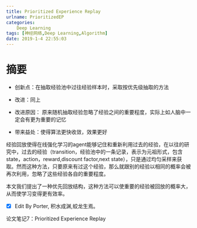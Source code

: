 ```yaml
---
title: Prioritized Experience Replay
urlname: PrioritizedEP
categories:      
    Deep Learning    
tags: [神经网络,Deep Learning,Algorithm]
date: 2019-1-4 22:55:03
---
```


# 摘要

- 创新点：在抽取经验池中过往经验样本时，采取按优先级抽取的方法

- 改进：同上

- 改进原因： 原来随机抽取经验忽略了经验之间的重要程度，实际上如人脑中一定会有更为重要的记忆

- 带来益处：使得算法更快收敛，效果更好

经验回放使得在线强化学习的agent能够记住和重新利用过去的经验，在以往的研究中，过去的经验（transition，经验池中的一条记录，表示为元祖形式，包含state，action，reward,discount factor,next state），只是通过均匀采样来获取。然而这种方法，只要原来有过这个经验，那么就跟别的经验以相同的概率会被再次利用，忽略了这些经验各自的重要程度。

本文我们提出了一种优先回放结构，这种方法可以使重要的经验被回放的概率大，从而使学习变得更有效率。


- [x] Edit By Porter, 积水成渊,蛟龙生焉。

<!-- more -->

论文笔记7：Prioritized Experience Replay
